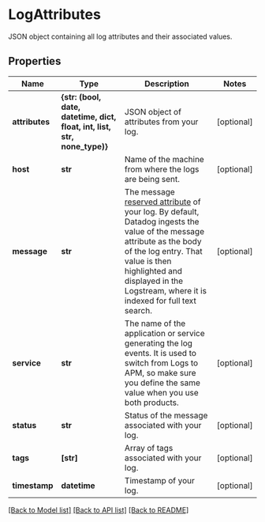# LogAttributes

JSON object containing all log attributes and their associated values.
## Properties
Name | Type | Description | Notes
------------ | ------------- | ------------- | -------------
**attributes** | **{str: (bool, date, datetime, dict, float, int, list, str, none_type)}** | JSON object of attributes from your log. | [optional] 
**host** | **str** | Name of the machine from where the logs are being sent. | [optional] 
**message** | **str** | The message [reserved attribute](https://docs.datadoghq.com/logs/log_collection/#reserved-attributes) of your log. By default, Datadog ingests the value of the message attribute as the body of the log entry. That value is then highlighted and displayed in the Logstream, where it is indexed for full text search. | [optional] 
**service** | **str** | The name of the application or service generating the log events. It is used to switch from Logs to APM, so make sure you define the same value when you use both products. | [optional] 
**status** | **str** | Status of the message associated with your log. | [optional] 
**tags** | **[str]** | Array of tags associated with your log. | [optional] 
**timestamp** | **datetime** | Timestamp of your log. | [optional] 

[[Back to Model list]](README.md#documentation-for-models) [[Back to API list]](README.md#documentation-for-api-endpoints) [[Back to README]](README.md)


